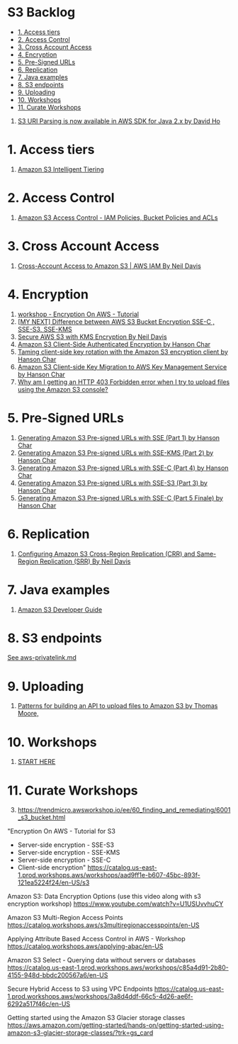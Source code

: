 <h1>S3 Backlog</H1>

<!-- TOC -->

- [1. Access tiers](#1-access-tiers)
- [2. Access Control](#2-access-control)
- [3. Cross Account Access](#3-cross-account-access)
- [4. Encryption](#4-encryption)
- [5. Pre-Signed URLs](#5-pre-signed-urls)
- [6. Replication](#6-replication)
- [7. Java examples](#7-java-examples)
- [8. S3 endpoints](#8-s3-endpoints)
- [9. Uploading](#9-uploading)
- [10. Workshops](#10-workshops)
- [11. Curate Workshops](#11-curate-workshops)

<!-- /TOC -->

1. [S3 URI Parsing is now available in AWS SDK for Java 2.x by David Ho](https://aws.amazon.com/blogs/devops/s3-uri-parsing-is-now-available-in-aws-sdk-for-java-2-x/)

# 1. Access tiers

1. [Amazon S3 Intelligent Tiering](https://blog.awsfundamentals.com/amazon-s3-intelligent-tiering)

# 2. Access Control
1. [Amazon S3 Access Control - IAM Policies, Bucket Policies and ACLs](https://www.youtube.com/watch?v=xFzJw6wJ8eY&t=16s)

# 3. Cross Account Access
1. [Cross-Account Access to Amazon S3 | AWS IAM By Neil Davis](https://www.youtube.com/watch?v=HP8XSRWrFQc)

# 4. Encryption
1. [workshop - Encryption On AWS - Tutorial](https://catalog.us-east-1.prod.workshops.aws/workshops/aad9ff1e-b607-45bc-893f-121ea5224f24/en-US/s3/serverside/sses3)
2. [[MY NEXT] Difference between AWS S3 Bucket Encryption SSE-C , SSE-S3, SSE-KMS](https://awstip.com/5-minutes-to-aws-s3-bucket-encryption-sse-c-sse-s3-sse-kms-e2fb07b05cb3)
3. [Secure AWS S3 with KMS Encryption By Neil Davis](https://www.youtube.com/watch?v=uqyf66kgB94)
4. [Amazon S3 Client-Side Authenticated Encryption by Hanson Char](https://aws.amazon.com/blogs/developer/amazon-s3-client-side-authenticated-encryption/)
5. [Taming client-side key rotation with the Amazon S3 encryption client by Hanson Char ](https://aws.amazon.com/blogs/developer/taming-client-side-key-rotation-with-the-amazon-s3-encryption-client/)
6. [Amazon S3 Client-side Key Migration to AWS Key Management Service by Hanson Char](https://aws.amazon.com/blogs/developer/amazon-s3-client-side-key-migration-to-aws-key-management-service/)
7. [Why am I getting an HTTP 403 Forbidden error when I try to upload files using the Amazon S3 console?](https://www.youtube.com/watch?v=rn4qLXhMesg)

# 5. Pre-Signed URLs
1. [Generating Amazon S3 Pre-signed URLs with SSE (Part 1) by Hanson Char ](https://aws.amazon.com/blogs/developer/generating-amazon-s3-pre-signed-urls-with-sse-part-1/)
2. [Generating Amazon S3 Pre-signed URLs with SSE-KMS (Part 2) by Hanson Char](https://aws.amazon.com/blogs/developer/generating-amazon-s3-pre-signed-urls-with-sse-kms-part-2/)
3. [Generating Amazon S3 Pre-signed URLs with SSE-C (Part 4) by Hanson Char](https://aws.amazon.com/blogs/developer/generating-amazon-s3-pre-signed-urls-with-sse-c-part-4/)
4. [Generating Amazon S3 Pre-signed URLs with SSE-S3 (Part 3) by Hanson Char ](https://aws.amazon.com/blogs/developer/generating-amazon-s3-pre-signed-urls-with-sse-s3-part-3/)
5. [Generating Amazon S3 Pre-signed URLs with SSE-C (Part 5 Finale) by Hanson Char ](https://aws.amazon.com/blogs/developer/generating-amazon-s3-pre-signed-urls-with-sse-c-part-5-finale/)

# 6. Replication
1. [Configuring Amazon S3 Cross-Region Replication (CRR) and Same-Region Replication (SRR) By Neil Davis](https://www.youtube.com/watch?v=trmicgGpmd4&t=6s)

# 7. Java examples

1. [Amazon S3 Developer Guide](https://github.com/alexdebrie/amazon-s3-developer-guide/tree/master/code_examples/java_examples/S3Examples)

# 8. S3 endpoints

[See aws-privatelink.md](./aws-privatelink.md)

# 9. Uploading

1. [Patterns for building an API to upload files to Amazon S3 by Thomas Moore,](https://aws.amazon.com/blogs/compute/patterns-for-building-an-api-to-upload-files-to-amazon-s3/)

# 10. Workshops

1. [START HERE](https://catalog.us-east-1.prod.workshops.aws/workshops/aad9ff1e-b607-45bc-893f-121ea5224f24/en-US/s3)

# 11. Curate Workshops

3. https://trendmicro.awsworkshop.io/ee/60_finding_and_remediating/6001_s3_bucket.html

"Encryption On AWS - Tutorial for S3
- Server-side encryption - SSE-S3
- Server-side encryption  - SSE-KMS
- Server-side encryption - SSE-C
- Client-side encryption"
https://catalog.us-east-1.prod.workshops.aws/workshops/aad9ff1e-b607-45bc-893f-121ea5224f24/en-US/s3

Amazon S3: Data Encryption Options (use this video along with s3 encryption workshop)	https://www.youtube.com/watch?v=U1USUvvhuCY

Amazon S3 Multi-Region Access Points	https://catalog.workshops.aws/s3multiregionaccesspoints/en-US

Applying Attribute Based Access Control in AWS - Workshop	https://catalog.workshops.aws/applying-abac/en-US

Amazon S3 Select - Querying data without servers or databases	https://catalog.us-east-1.prod.workshops.aws/workshops/c85a4d91-2b80-4155-948d-bbdc200567a6/en-US

Secure Hybrid Access to S3 using VPC Endpoints	https://catalog.us-east-1.prod.workshops.aws/workshops/3a8d4ddf-66c5-4d26-ae6f-6292a517f46c/en-US

Getting started using the Amazon S3 Glacier storage classes	https://aws.amazon.com/getting-started/hands-on/getting-started-using-amazon-s3-glacier-storage-classes/?trk=gs_card